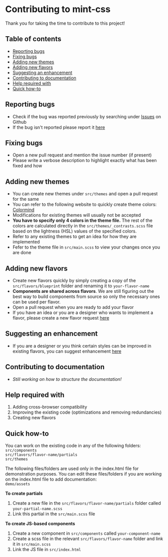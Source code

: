 # Contributing to mint-css
Thank you for taking the time to contribute to this project!

## Table of contents

* [Reporting bugs](#reporting-bugs)
* [Fixing bugs](#fixing-bugs)
* [Adding new themes](#adding-new-themes)
* [Adding new flavors](#adding-new-flavors)
* [Suggesting an enhancement](#suggesting-an-enhancement)
* [Contributing to documentation](#contributing-to-documentation)
* [Help required with](#help-required-with)
* [Quick how-to](#quick-how-to)

## Reporting bugs
* Check if the bug was reported previously by searching under [Issues](https://github.com/Saunved/mint-css/issues) on Github
* If the bug isn't reported please report it [here](https://github.com/Saunved/mint-css/issues/new/choose)

## Fixing bugs
* Open a new pull request and mention the issue number (if present)
* Please write a verbose description to highlight exactly what has been fixed and how

## Adding new themes
* You can create new themes under ```src/themes``` and open a pull request for the same
* You can refer to the following website to quickly create theme colors: [Colormind](http://colormind.io/template/material-dashboard/)
* Modifications for existing themes will usually not be accepted
* **You have to specify only 4 colors in the theme file.** The rest of the colors are calculated directly in the ```src/themes/_contrasts.scss``` file based on the lightness (HSL) values of the specified colors.
* Refer to any existing themes to get an idea for how they are implemented
* Fefer to the theme file in ```src/main.scss``` to view your changes once you are done

## Adding new flavors
* Create new flavors quickly by simply creating a copy of the ```src/flavors/blueprint``` folder and renaming it to ```your-flavor-name```
* **Components are shared across flavors**. We are still figuring out the best way to build components from source so only the necessary ones can be used per flavor.
* Open a pull request when you are ready to add your flavor
* If you have an idea or you are a designer who wants to implement a flavor, please create a new flavor request [here](https://github.com/Saunved/mint-css/issues/new/choose)

## Suggesting an enhancement
* If you are a designer or you think certain styles can be improved in existing flavors, you can suggest enhancement [here](https://github.com/Saunved/mint-css/issues/new/choose)

## Contributing to documentation
* *Still working on how to structure the documentation!*

## Help required with
1. Adding cross-browser compatibility
2. Improving the existing code (optimizations and removing redundancies)
3. Creating new flavors

## Quick how-to
You can work on the existing code in any of the following folders:  
```src/components```  
```src/flavors/flavor-name/partials```    
```src/themes```

The following files/folders are used only in the index.html file for demonstration purposes. You can edit these files/folders if you are working on the index.html file to add documentation:    
```demo/assets```

**To create partials**
1. Create a new file in the ```src/flavors/flavor-name/partials``` folder called ```your-partial-name.scss```
2. Link this partial in the ```src/main.scss``` file

**To create JS-based components**
1. Create a new component in ```src/components``` called ```your-component-name```
2. Create a scss file in the relevant ```src/flavors/flavor-name``` folder and link it in ```src/main.scss```
3. Link the JS file in ```src/index.html```
